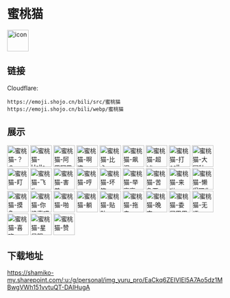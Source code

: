 # 蜜桃猫
<img src="https://emoji.shojo.cn/bili/src/蜜桃猫/icon.png" width="50" height="50" alt="icon">

## 链接
Cloudflare:
```
https://emoji.shojo.cn/bili/src/蜜桃猫
https://emoji.shojo.cn/bili/webp/蜜桃猫
```
## 展示
<img src="https://emoji.shojo.cn/bili/src/蜜桃猫/蜜桃猫-？？.png" width="50" height="50" alt="蜜桃猫-？？">
<img src="https://emoji.shojo.cn/bili/src/蜜桃猫/蜜桃猫-Hello.png" width="50" height="50" alt="蜜桃猫-Hello">
<img src="https://emoji.shojo.cn/bili/src/蜜桃猫/蜜桃猫-阿巴阿巴.png" width="50" height="50" alt="蜜桃猫-阿巴阿巴">
<img src="https://emoji.shojo.cn/bili/src/蜜桃猫/蜜桃猫-啊这.png" width="50" height="50" alt="蜜桃猫-啊这">
<img src="https://emoji.shojo.cn/bili/src/蜜桃猫/蜜桃猫-比心.png" width="50" height="50" alt="蜜桃猫-比心">
<img src="https://emoji.shojo.cn/bili/src/蜜桃猫/蜜桃猫-飙泪.png" width="50" height="50" alt="蜜桃猫-飙泪">
<img src="https://emoji.shojo.cn/bili/src/蜜桃猫/蜜桃猫-超凶.png" width="50" height="50" alt="蜜桃猫-超凶">
<img src="https://emoji.shojo.cn/bili/src/蜜桃猫/蜜桃猫-打call.png" width="50" height="50" alt="蜜桃猫-打call">
<img src="https://emoji.shojo.cn/bili/src/蜜桃猫/蜜桃猫-大冤种.png" width="50" height="50" alt="蜜桃猫-大冤种">
<img src="https://emoji.shojo.cn/bili/src/蜜桃猫/蜜桃猫-盯.png" width="50" height="50" alt="蜜桃猫-盯">
<img src="https://emoji.shojo.cn/bili/src/蜜桃猫/蜜桃猫-飞吻.png" width="50" height="50" alt="蜜桃猫-飞吻">
<img src="https://emoji.shojo.cn/bili/src/蜜桃猫/蜜桃猫-害羞.png" width="50" height="50" alt="蜜桃猫-害羞">
<img src="https://emoji.shojo.cn/bili/src/蜜桃猫/蜜桃猫-哼.png" width="50" height="50" alt="蜜桃猫-哼">
<img src="https://emoji.shojo.cn/bili/src/蜜桃猫/蜜桃猫-坏笑.png" width="50" height="50" alt="蜜桃猫-坏笑">
<img src="https://emoji.shojo.cn/bili/src/蜜桃猫/蜜桃猫-举高高.png" width="50" height="50" alt="蜜桃猫-举高高">
<img src="https://emoji.shojo.cn/bili/src/蜜桃猫/蜜桃猫-苦鲁西.png" width="50" height="50" alt="蜜桃猫-苦鲁西">
<img src="https://emoji.shojo.cn/bili/src/蜜桃猫/蜜桃猫-来啦.png" width="50" height="50" alt="蜜桃猫-来啦">
<img src="https://emoji.shojo.cn/bili/src/蜜桃猫/蜜桃猫-懒得理你.png" width="50" height="50" alt="蜜桃猫-懒得理你">
<img src="https://emoji.shojo.cn/bili/src/蜜桃猫/蜜桃猫-摸鱼.png" width="50" height="50" alt="蜜桃猫-摸鱼">
<img src="https://emoji.shojo.cn/bili/src/蜜桃猫/蜜桃猫-你没事吧.png" width="50" height="50" alt="蜜桃猫-你没事吧">
<img src="https://emoji.shojo.cn/bili/src/蜜桃猫/蜜桃猫-啪.png" width="50" height="50" alt="蜜桃猫-啪">
<img src="https://emoji.shojo.cn/bili/src/蜜桃猫/蜜桃猫-躺.png" width="50" height="50" alt="蜜桃猫-躺">
<img src="https://emoji.shojo.cn/bili/src/蜜桃猫/蜜桃猫-贴贴.png" width="50" height="50" alt="蜜桃猫-贴贴">
<img src="https://emoji.shojo.cn/bili/src/蜜桃猫/蜜桃猫-拖走.png" width="50" height="50" alt="蜜桃猫-拖走">
<img src="https://emoji.shojo.cn/bili/src/蜜桃猫/蜜桃猫-晚安.png" width="50" height="50" alt="蜜桃猫-晚安">
<img src="https://emoji.shojo.cn/bili/src/蜜桃猫/蜜桃猫-委屈巴巴.png" width="50" height="50" alt="蜜桃猫-委屈巴巴">
<img src="https://emoji.shojo.cn/bili/src/蜜桃猫/蜜桃猫-无语.png" width="50" height="50" alt="蜜桃猫-无语">
<img src="https://emoji.shojo.cn/bili/src/蜜桃猫/蜜桃猫-喜欢.png" width="50" height="50" alt="蜜桃猫-喜欢">
<img src="https://emoji.shojo.cn/bili/src/蜜桃猫/蜜桃猫-星星眼.png" width="50" height="50" alt="蜜桃猫-星星眼">
<img src="https://emoji.shojo.cn/bili/src/蜜桃猫/蜜桃猫-赞.png" width="50" height="50" alt="蜜桃猫-赞">

## 下载地址

https://shamiko-my.sharepoint.com/:u:/g/personal/img_yuru_pro/EaCkq6ZEIVlEl5A7Ao5dz1MBwgVWh151vvtuQT-DAIHugA